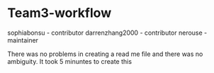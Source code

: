 # Team3-workflow
sophiabonsu - contributor
darrenzhang2000 - contributor
nerouse - maintainer 

There was no problems in creating a read me file and there was no ambiguity. It took 5 minuntes to create this


